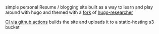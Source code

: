 simple personal Resume / blogging site
built as a way to learn and play around with hugo
and themed with a [fork](https://github.com/crawdaddie/hugo-researcher) of [hugo-researcher](https://github.com/ojroques/hugo-researcher)

[CI via github actions](.github/workflows/main.yml) builds the site and uploads it to a static-hosting s3 bucket
